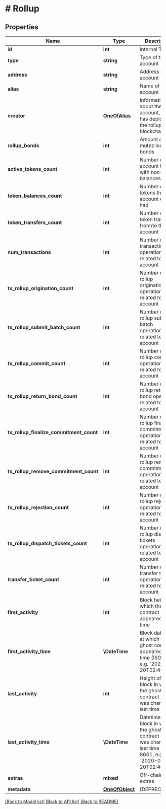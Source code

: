 # # Rollup

## Properties

Name | Type | Description | Notes
------------ | ------------- | ------------- | -------------
**id** | **int** | Internal TzKT id | [optional]
**type** | **string** | Type of the account | [optional]
**address** | **string** | Address of the account | [optional]
**alias** | **string** | Name of the account | [optional]
**creator** | [**OneOfAlias**](OneOfAlias.md) | Information about the account, which has deployed the rollup to the blockchain | [optional]
**rollup_bonds** | **int** | Amount of mutez locked as bonds | [optional]
**active_tokens_count** | **int** | Number of account tokens with non-zero balances | [optional]
**token_balances_count** | **int** | Number of tokens the account ever had | [optional]
**token_transfers_count** | **int** | Number of token transfers from/to the account | [optional]
**num_transactions** | **int** | Number of transaction operations related to the account | [optional]
**tx_rollup_origination_count** | **int** | Number of tx rollup origination operations related to the account | [optional]
**tx_rollup_submit_batch_count** | **int** | Number of tx rollup submit batch operations related to the account | [optional]
**tx_rollup_commit_count** | **int** | Number of tx rollup commit operations related to the account | [optional]
**tx_rollup_return_bond_count** | **int** | Number of tx rollup return bond operations related to the account | [optional]
**tx_rollup_finalize_commitment_count** | **int** | Number of tx rollup finalize commitment operations related to the account | [optional]
**tx_rollup_remove_commitment_count** | **int** | Number of tx rollup remove commitment operations related to the account | [optional]
**tx_rollup_rejection_count** | **int** | Number of tx rollup rejection operations related to the account | [optional]
**tx_rollup_dispatch_tickets_count** | **int** | Number of tx rollup dispatch tickets operations related to the account | [optional]
**transfer_ticket_count** | **int** | Number of transfer ticket operations related to the account | [optional]
**first_activity** | **int** | Block height at which the ghost contract appeared first time | [optional]
**first_activity_time** | **\DateTime** | Block datetime at which the ghost contract appeared first time (ISO 8601, e.g. &#x60;2020-02-20T02:40:57Z&#x60;) | [optional]
**last_activity** | **int** | Height of the block in which the ghost contract state was changed last time | [optional]
**last_activity_time** | **\DateTime** | Datetime of the block in which the ghost contract state was changed last time (ISO 8601, e.g. &#x60;2020-02-20T02:40:57Z&#x60;) | [optional]
**extras** | **mixed** | Off-chain extras | [optional]
**metadata** | [**OneOfObject**](OneOfObject.md) | [DEPRECATED] | [optional]

[[Back to Model list]](../../README.md#models) [[Back to API list]](../../README.md#endpoints) [[Back to README]](../../README.md)
